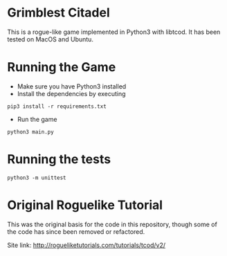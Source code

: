# Grimblest Citadel

This is a rogue-like game implemented in Python3 with libtcod. It has been tested on MacOS and Ubuntu.

# Running the Game

+ Make sure you have Python3 installed
+ Install the dependencies by executing

```pip3 install -r requirements.txt```

+ Run the game

```python3 main.py```

# Running the tests

```python3 -m unittest```

# Original Roguelike Tutorial

This was the original basis for the code in this repository, though some of the code has since been removed or refactored.

Site link: http://rogueliketutorials.com/tutorials/tcod/v2/
